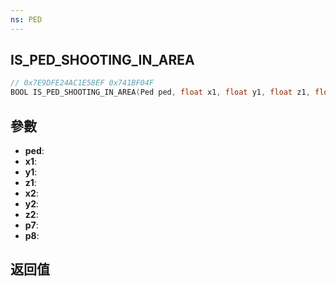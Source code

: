 ```yaml
---
ns: PED
---
```

## IS_PED_SHOOTING_IN_AREA

```c
// 0x7E9DFE24AC1E58EF 0x741BF04F
BOOL IS_PED_SHOOTING_IN_AREA(Ped ped, float x1, float y1, float z1, float x2, float y2, float z2, BOOL p7, BOOL p8);
```


## 參數
* **ped**: 
* **x1**: 
* **y1**: 
* **z1**: 
* **x2**: 
* **y2**: 
* **z2**: 
* **p7**: 
* **p8**: 

## 返回值

